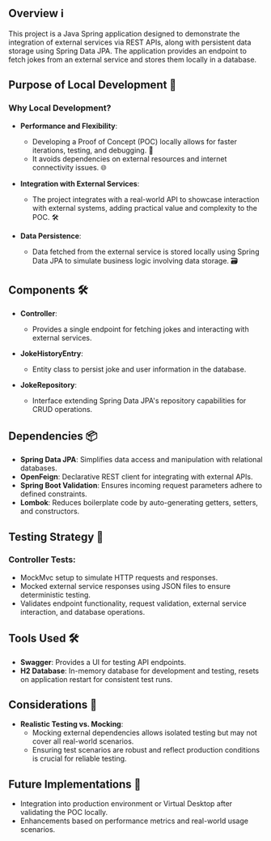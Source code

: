 ## Overview ℹ️

This project is a Java Spring application designed to demonstrate the integration of external services via REST APIs, along with persistent data storage using Spring Data JPA. The application provides an endpoint to fetch jokes from an external service and stores them locally in a database.

## Purpose of Local Development 🚀

### Why Local Development?
- **Performance and Flexibility**:
  - Developing a Proof of Concept (POC) locally allows for faster iterations, testing, and debugging. 🚀
  - It avoids dependencies on external resources and internet connectivity issues. 🌐

- **Integration with External Services**:
  - The project integrates with a real-world API to showcase interaction with external systems, adding practical value and complexity to the POC. 🛠️

- **Data Persistence**:
  - Data fetched from the external service is stored locally using Spring Data JPA to simulate business logic involving data storage. 🗃️

## Components 🛠️

- **Controller**:
  - Provides a single endpoint for fetching jokes and interacting with external services.

- **JokeHistoryEntry**:
  - Entity class to persist joke and user information in the database.

- **JokeRepository**:
  - Interface extending Spring Data JPA's repository capabilities for CRUD operations.

## Dependencies 📦

- **Spring Data JPA**: Simplifies data access and manipulation with relational databases.
- **OpenFeign**: Declarative REST client for integrating with external APIs.
- **Spring Boot Validation**: Ensures incoming request parameters adhere to defined constraints.
- **Lombok**: Reduces boilerplate code by auto-generating getters, setters, and constructors.

## Testing Strategy 🧪

### Controller Tests:
- MockMvc setup to simulate HTTP requests and responses.
- Mocked external service responses using JSON files to ensure deterministic testing.
- Validates endpoint functionality, request validation, external service interaction, and database operations.

## Tools Used 🛠️

- **Swagger**: Provides a UI for testing API endpoints.
- **H2 Database**: In-memory database for development and testing, resets on application restart for consistent test runs.

## Considerations 🤔

- **Realistic Testing vs. Mocking**:
  - Mocking external dependencies allows isolated testing but may not cover all real-world scenarios.
  - Ensuring test scenarios are robust and reflect production conditions is crucial for reliable testing.

## Future Implementations 🚀

- Integration into production environment or Virtual Desktop after validating the POC locally.
- Enhancements based on performance metrics and real-world usage scenarios.

